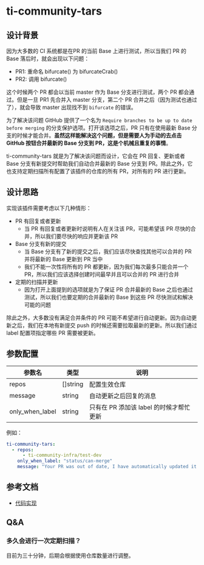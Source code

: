 # ti-community-tars

## 设计背景

因为大多数的 CI 系统都是在PR 的当前 Base 上进行测试，所以当我们 PR 的 Base 落后时，就会出现以下问题：

- PR1: 重命名 bifurcate() 为 bifurcateCrab()
- PR2: 调用 bifurcate()
  
这个时候两个 PR 都会以当前 master 作为 Base 分支进行测试，两个 PR 都会通过。但是一旦 PR1 先合并入 master 分支，第二个 PR 合并之后（因为测试也通过了），就会导致 master 出现找不到 `bifurcate` 的错误。

为了解决该问题 GitHub 提供了一个名为 `Require branches to be up to date before merging` 的分支保护选项。打开该选项之后，PR 只有在使用最新 Base 分支的时候才能合并。**虽然这样能解决这个问题，但是需要人为手动的去点击 GitHub 按钮合并最新的 Base 分支到 PR，这是个机械且重复的事情**。

ti-community-tars 就是为了解决该问题而设计，它会在 PR 回复、更新或者 Base 分支有新提交时帮助我们自动合并最新的 Base 分支到 PR。除此之外，它也支持定期扫描所有配置了该插件的仓库的所有 PR，对所有的 PR 进行更新。

## 设计思路

实现该插件需要考虑以下几种情形：
- PR 有回复或者更新
  - 当 PR 有回复或者更新时说明有人在关注该 PR，可能希望该 PR 尽快的合并，所以我们要尽快的响应并更新该 PR
- Base 分支有新的提交
  - 当 Base 分支有了新的提交之后，我们应该尽快查找其他可以合并的 PR 并将最新的 Base 更新到 PR 当中
  - 我们不能一次性将所有的 PR 都更新，因为我们每次最多只能合并一个 PR，所以我们应该选择创建时间最早并且可以合并的 PR 进行合并
- 定期的扫描并更新
  - 因为打开上面提到的选项就是为了保证 PR 合并最新的 Base 之后也通过测试，所以我们也要定期的合并最新的 Base 到这些 PR 尽快测试和解决可能的问题

除此之外，大多数没有满足合并条件的 PR 可能不希望进行自动更新。因为自动更新之后，我们在本地有新提交 push 的时候还需要拉取最新的更新。所以我们通过 label 配置项指定哪些 PR 需要被更新。

## 参数配置

| 参数名          | 类型     | 说明                                    |
| --------------- | -------- | --------------------------------------- |
| repos           | []string | 配置生效仓库                            |
| message         | string   | 自动更新之后回复的消息                  |
| only_when_label | string   | 只有在 PR 添加该 label 的时候才帮忙更新 |

例如：

```yaml
ti-community-tars:
  - repos:
      - ti-community-infra/test-dev
    only_when_label: "status/can-merge"
    message: "Your PR was out of date, I have automatically updated it for you."
```

## 参考文档

- [代码实现](https://github.com/ti-community-infra/tichi/tree/master/internal/pkg/externalplugins/tars)

## Q&A

### 多久会进行一次定期扫描？

目前为三十分钟，后期会根据使用仓库数量进行调整。
